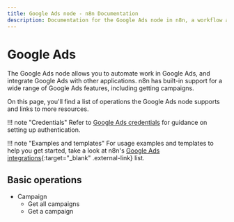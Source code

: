 ```yaml
---
title: Google Ads node - n8n Documentation
description: Documentation for the Google Ads node in n8n, a workflow automation platform. Includes details of operations and configuration, and links to examples and credentials information.
---
```


# Google Ads

The Google Ads node allows you to automate work in Google Ads, and integrate Google Ads with other applications. n8n has built-in support for a wide range of Google Ads features, including getting campaigns. 

On this page, you'll find a list of operations the Google Ads node supports and links to more resources.

!!! note "Credentials"
    Refer to [Google Ads credentials](/integrations/builtin/credentials/google/) for guidance on setting up authentication. 

!!! note "Examples and templates"
    For usage examples and templates to help you get started, take a look at n8n's [Google Ads integrations](https://n8n.io/integrations/google-ads/){:target="_blank" .external-link} list.


## Basic operations

* Campaign
  * Get all campaigns
  * Get a campaign

